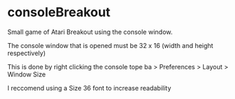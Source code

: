 # consoleBreakout
Small game of Atari Breakout using the console window.

The console window that is opened must be 32 x 16 (width and height respectively) 

This is done by right clicking the console tope ba > Preferences > Layout > Window Size


I reccomend using a Size 36 font to increase readability

